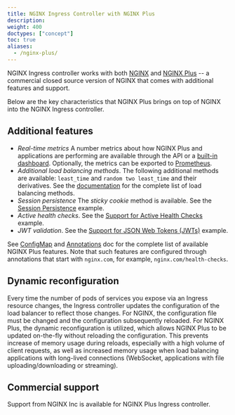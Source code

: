 ```yaml
---
title: NGINX Ingress Controller with NGINX Plus
description: 
weight: 400
doctypes: ["concept"]
toc: true
aliases: 
  - /nginx-plus/
---
```



NGINX Ingress controller works with both [NGINX](https://nginx.org/) and [NGINX Plus](https://www.nginx.com/products/nginx/) -- a commercial closed source version of NGINX that comes with additional features and support. 

Below are the key characteristics that NGINX Plus brings on top of NGINX into the NGINX Ingress controller.

## Additional features

* *Real-time metrics* A number metrics about how NGINX Plus and applications are performing are available through the API or a [built-in dashboard](https://docs.nginx.com/nginx-ingress-controller/logging-and-monitoring/status-page/). Optionally, the metrics can be exported to [Prometheus](https://docs.nginx.com/nginx-ingress-controller/logging-and-monitoring/prometheus/).
* *Additional load balancing methods*. The following additional methods are available: `least_time` and `random two least_time` and their derivatives. See the [documentation](https://nginx.org/en/docs/http/ngx_http_upstream_module.html) for the complete list of load balancing methods.
* *Session persistence* The *sticky cookie* method is available. See the [Session Persistence](https://github.com/nginxinc/kubernetes-ingress/tree/v1.12.1/examples/session-persistence) example.
* *Active health checks*. See the [Support for Active Health Checks](https://github.com/nginxinc/kubernetes-ingress/tree/v1.12.1/examples/health-checks) example.
* *JWT validation*. See the [Support for JSON Web Tokens (JWTs)](https://github.com/nginxinc/kubernetes-ingress/tree/v1.12.1/examples/jwt) example.
    
See [ConfigMap](https://docs.nginx.com/nginx-ingress-controller/configuration/global-configuration/configmap-resource/) and [Annotations](https://docs.nginx.com/nginx-ingress-controller/configuration/ingress-resources/advanced-configuration-with-annotations/) doc for the complete list of available NGINX Plus features. Note that such features are configured through annotations that start with `nginx.com`, for example, `nginx.com/health-checks`.

## Dynamic reconfiguration

Every time the number of pods of services you expose via an Ingress resource changes, the Ingress controller updates the configuration of the load balancer to reflect those changes. For NGINX, the configuration file must be changed and the configuration subsequently reloaded. For NGINX Plus, the dynamic reconfiguration is utilized, which allows NGINX Plus to be updated on-the-fly without reloading the configuration. This prevents increase of memory usage during reloads, especially with a high volume of client requests, as well as increased memory usage when load balancing applications with long-lived connections (WebSocket, applications with file uploading/downloading or streaming).

## Commercial support

Support from NGINX Inc is available for NGINX Plus Ingress controller.
